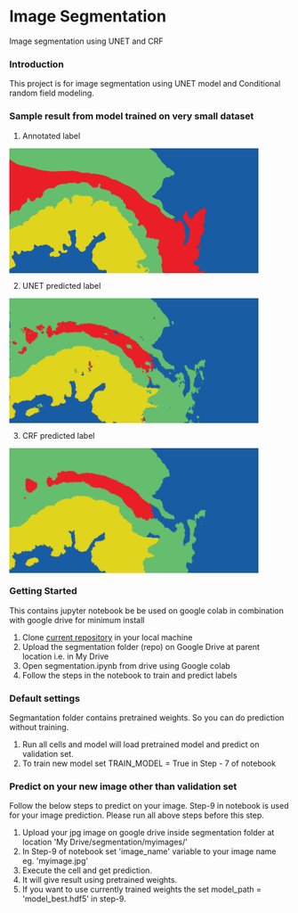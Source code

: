 [//]: # (Image References)


[image1]: https://github.com/abhismatrix1/segmentation/blob/master/media/6_label.png "ORIGINAL"
[image2]: https://github.com/abhismatrix1/segmentation/blob/master/media/output_label_CRF.jpg "CRF"
[image3]: https://github.com/abhismatrix1/segmentation/blob/master/media/output_label_Unet.jpg "UNET"


# Image Segmentation
Image segmentation using UNET and CRF

### Introduction
This project is for image segmentation using UNET model and Conditional random field modeling.

### Sample result from model trained on very small dataset
1. Annotated label

<a href="url"><img src="/media/6_label.png" align="center" height="224" width="448" ></a>


2. UNET predicted label

<a href="url"><img src="/media/output_label_Unet.jpg" align="center" height="224" width="448" ></a>


3. CRF predicted label

<a href="url"><img src="/media/output_label_CRF.jpg" align="center" height="224" width="448" ></a>

### Getting Started

This contains jupyter notebook be be used on google colab in combination with google drive for minimum install

1. Clone [current repository](https://github.com/abhismatrix1/segmentation.git) in your local machine
2. Upload the segmentation folder (repo) on Google Drive at parent location i.e. in My Drive
3. Open segmentation.ipynb from drive using Google colab
4. Follow the steps in the notebook to train and predict labels

### Default settings
Segmantation folder contains pretrained weights. So you can do prediction without training. 

1. Run all cells and model will load pretrained model and predict on validation set.
2. To train new model set TRAIN_MODEL = True in Step - 7 of notebook


### Predict on your new image other than validation set
Follow the below steps to predict on your image. Step-9 in notebook is used for your image prediction. Please run all above steps before this step. 

1. Upload your jpg image on google drive inside segmentation folder at location 'My Drive/segmentation/myimages/' 
2. In Step-9 of notebook set 'image_name' variable to your image name eg. 'myimage.jpg'
3. Execute the cell and get prediction. 
4. It will give result using pretrained weights.
5. If you want to use currently trained weights the set model_path = 'model_best.hdf5' in step-9.



